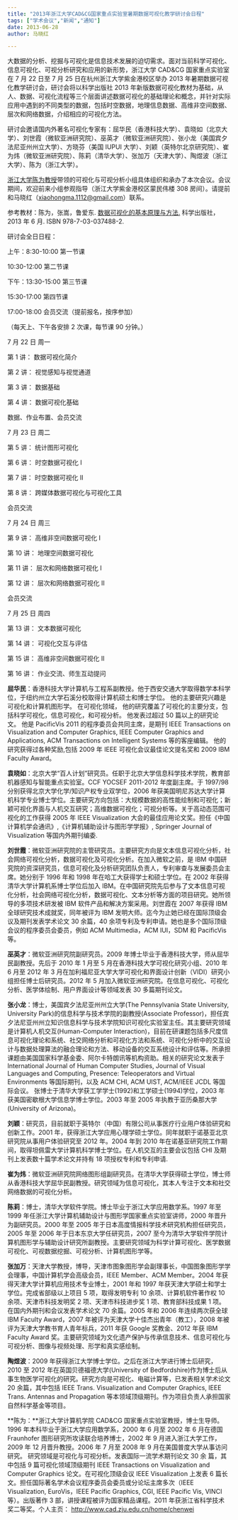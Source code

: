 ```yaml
---
title: "2013年浙江大学CAD&CG国家重点实验室暑期数据可视化教学研讨会日程"
tags: ["学术会议","新闻","通知"]
date: 2013-06-28
author: 马晓红 

---
```


大数据的分析、挖掘与可视化是信息技术发展的迫切需求。面对当前科学可视化、信息可视化、可视分析研究和应用的新形势，浙江大学 CAD&CG 国家重点实验室在 7 月 22 日至 7 月 25 日在杭州浙江大学紫金港校区举办 2013 年暑期数据可视化教学研讨会，研讨会将以科学出版社 2013 年新版数据可视化教材为基础，从人、数据、可视化流程等三个层面讲述数据可视化的基础理论和概念，并针对实际应用中遇到的不同类型的数据，包括时空数据，地理信息数据、高维非空间数据、层次和网络数据，介绍相应的可视化方法。

研讨会邀请国内外著名可视化专家有：屈华民（香港科技大学）、袁晓如（北京大学）、刘世霞（微软亚洲研究院）、巫英才（微软亚洲研究院）、张小龙（美国宾夕法尼亚州州立大学）、方晓芬（美国 IUPUI 大学）、刘颖（英特尔北京研究院）、崔为炜（微软亚洲研究院）、陈莉（清华大学）、张加万（天津大学）、陶煜波（浙江大学）、陈为（浙江大学）。

[浙江大学陈为教授](http://www.cad.zju.edu.cn/home/chenwei/index_cn.html)带领的可视化与可视分析小组具体组织和承办了本次会议。会议期间，欢迎前来小组参观指导（浙江大学紫金港校区蒙民伟楼 308 房间）。请提前和马晓红（[xiaohongma.1112@gmail.com](mailto:xiaohongma.1112@gmail.com)）联系。

参考教材：陈为，张嵩，鲁爱东. [数据可视化的基本原理与方法.](http://www.cad.zju.edu.cn/home/vagblog/?page_id=1113) 科学出版社，2013 年 6 月. ISBN 978-7-03-037488-2.

研讨会全日日程：

上午：8:30-10:00 第一节课

10:30-12:00 第二节课

下午：13:30-15:00 第三节课

15:30-17:00 第四节课

17:00-18:00 会员交流（提前报名，按序参加）

（每天上、下午各安排 2 次课，每节课 90 分钟。）

7 月 22 日 周一

第 1 讲： 数据可视化简介

第 2 讲： 视觉感知与视觉通道

第 3 讲： 数据基础

第 4 讲： 数据可视化基础

数据、作业布置、会员交流

7 月 23 日 周二

第 5 讲： 统计图形可视化

第 6 讲： 时空数据可视化 I

第 7 讲： 时空数据可视化 II

第 8 讲： 跨媒体数据可视化与可视化工具

会员交流

7 月 24 日 周三

第 9 讲： 高维非空间数据可视化 I

第 10 讲： 地理空间数据可视化

第 11 讲： 层次和网络数据可视化 I

第 12 讲： 层次和网络数据可视化 II

会员交流

7 月 25 日 周四

第 13 讲： 文本数据可视化

第 14 讲： 可视化交互与评估

第 15 讲： 高维非空间数据可视化 II

第 16 讲： 作业交流、师生互动提问

**屈华民**：香港科技大学计算机与工程系副教授。他于西安交通大学取得数学本科学位，于纽约州立大学石溪分校取得计算机硕士和博士学位。 他的主要研究兴趣是可视化和计算机图形学。 在可视化领域， 他的研究覆盖了可视化的主要分支，包括科学可视化，信息可视化，和可视分析。 他发表过超过 50 篇以上的研究论文。 他是 PacificVis 2011 的程序委员会共同主席，是期刊 IEEE Transactions on Visualization and Computer Graphics, IEEE Computer Graphics and Applications, ACM Transactions on Intelligent Systems 等的客座编辑。 他的研究获得过各种奖励,包括 2009 年 IEEE 可视化会议最佳论文提名奖和 2009 IBM Faculty Award。

**袁晓如**：北京大学“百人计划”研究员。任职于北京大学信息科学技术学院，教育部机器感知与智能重点实验室。CCF YOCSEF 2011-2012 年度副主席。于 1997/98 分别获得北京大学化学/知识产权专业双学位，2006 年获美国明尼苏达大学计算机科学专业博士学位。主要研究方向包括：大规模数据的高性能绘制和可视化；新颖可视化界面与人机交互研究；高维数据可视化；可视分析等。关于高动态范围可视化的工作获得 2005 年 IEEE Visualization 大会的最佳应用论文奖。担任《中国计算机学会通讯》,《计算机辅助设计与图形学学报》, Springer Journal of Visualization 等国内外期刊编委.

**刘世霞**：微软亚洲研究院的主管研究员。主要研究方向是文本信息可视化分析，社会网络可视化分析，数据可视化及可视化分析。在加入微软之前，是 IBM 中国研究院的资深研究员，信息可视化及分析研究团队负责人，专利审查与发展委员会主席。她分别于 1996 年和 1998 年在哈工大获得学士和硕士学位。在 2002 年获得清华大学计算机系博士学位后加入 IBM。在中国研究院先后参与了文本信息可视化分析，社会网络可视化分析，数据可视化、文本分析等方面的项目研究。她所领导的多项技术研发被 IBM 软件产品和解决方案采用。刘世霞在 2007 年获得 IBM 全球研究技术成就奖，同年被评为 IBM 发明大师。迄今为止她已经在国际顶级会议及期刊发表学术论文 30 余篇，40 余项专利及专利申请。她也是多个国际顶级会议的程序委员会委员，例如 ACM Multimedia，ACM IUI，SDM 和 PacificVis 等。

**巫英才**：微软亚洲研究院副研究员。2009 年博士毕业于香港科技大学，师从屈华民副教授。先后于 2010 年 1 月至 5 月在香港科技大学可视化研究小组、2010 年 6 月至 2012 年 3 月在加利福尼亚大学大学可视化和界面设计创新（VIDI）研究小组担任博士后研究员。2012 年 5 月加入微软亚洲研究院。在信息可视化、可视化分析、医学体绘制、用户界面设计等领域发表 30 多篇期刊论文。

**张小龙**：博士，美国宾夕法尼亚州州立大学(The Pennsylvania State University, University Park)的信息科学与技术学院的副教授(Associate Professor)，担任宾夕法尼亚州州立知识信息科学与技术学院知识可视化实验室主任。其主要研究领域是计算机人机交互(Human-Computer Interaction)，目前在研课题包括多尺度信息可视化理论和系统、社交网络分析和可视化方法和系统、可视化分析中的交互设计与数据处理算法的融合理论和方法、移动设备的交互系统设计和评估等。所承担课题由美国国家科学基金委、阿尔卡特朗讯等机构资助。相关的研究论文发表于 International Journal of Human Computer Studies, Journal of Visual Languages and Computing, Presence: Teleoperators and Virtual Environments 等国际期刊，以及 ACM CHI, ACM UIST, ACM/IEEE JCDL 等国际会议。 张博士于清华大学获工学学士(1992)和工学硕士(1994)学位，2003 年获美国密歇根大学信息学博士学位。2003 年至 2005 年执教于亚历桑那大学(University of Arizona)。

**刘颖**：研究员，目前就职于英特尔（中国）有限公司从事医疗行业用户体验研究和创新工作。2001 年，获得浙江大学应用心理学硕士学位。同年就职于诺基亚北京研究院从事用户体验研究至 2012 年。2004 年到 2010 年在诺基亚研究院工作期间，取得坦佩雷大学计算机科学博士学位。在人机交互的主要会议包括 CHI 及期刊上发表数十篇学术论文并持有 18 项授权专利和专利申请.

**崔为炜**：微软亚洲研究院网络图形组副研究员。在清华大学获得硕士学位，博士师从香港科技大学屈华民副教授。研究领域为信息可视化，其本人专注于文本和社交网络数据的可视化分析。

**陈莉**：博士，清华大学软件学院。博士毕业于浙江大学应用数学系。1997 年至 1999 年任浙江大学计算机辅助设计与图形学国家重点实验室讲师，2000 年晋升为副研究员。2000 年至 2005 年于日本高度情报科学技术研究机构担任研究员，2005 年至 2006 年于日本东京大学任研究员，2007 至今为清华大学软件学院计算机图形学与辅助设计研究所副教授。主要研究领域为科学计算可视化、医学数据可视化、可视数据挖掘、可视分析、计算机图形学等。

**张加万**：天津大学教授，博导，天津市图象图形学会副理事长，中国图象图形学学会理事，中国计算机学会高级会员，IEEE Member、ACM Member。2004 年获得天津大学计算机应用技术专业博士，2001 年和 1997 年获天津大学硕士和学士学位。完成省部级以上项目 5 项，取得发明专利 10 余项、计算机软件著作权 10 余项、天津市科技发明奖 2 项、天津市科技进步奖 1 项、教育部科技成果 1 项。在国内外期刊和会议发表学术论文 70 余篇。2005 年和 2006 年连续两次获全球 IBM Faculty Award，2007 年被评为天津大学十佳杰出青年（教工），2008 年被评为天津大学教书育人青年标兵，2011 年获 Google 奖教金、2012 年获 IBM Faculty Award 奖。主要研究领域为文化遗产保护与传承信息技术、信息可视化与可视分析、图像与视频处理、形学和真实感绘制。

**陶煜波**：2009 年获得浙江大学博士学位。之后在浙江大学进行博士后研究，2010 至 2012 年在英国贝德福德大学(University of Bedfordshire)作为博士后从事生物医学可视化的研究。研究方向是可视化、电磁计算等，已发表相关学术论文 20 余篇，其中包括 IEEE Trans. Visualization and Computer Graphics, IEEE Trans. Antennas and Propagation 等本领域顶级期刊。作为项目负责人承担国家自然科学基金等项目。

**陈为：**浙江大学计算机学院 CAD&CG 国家重点实验室教授，博士生导师。1996 年本科毕业于浙江大学应用数学系，2000 年 6 月至 2002 年 6 月在德国 Fraunhofer 图形研究所攻读联合培养博士，2002 年 9 月进入浙江大学工作，2009 年 12 月晋升教授。2006 年 7 月至 2008 年 9 月在美国普度大学从事访问研究。 研究领域是可视化与可视分析。发表国际一流学术期刊论文 30 余 篇，其中包括 9 篇可视化领域顶级期刊 IEEE Transactions on Visualization and Computer Graphics 论文。在可视化顶级会议 IEEE Visualization 上发表 6 篇长文。担任国际著名学术会议程序委员会委员或分论坛主席多次（IEEE Visualization, EuroVis，IEEE Pacific Graphics, CGI, IEEE Pacific Vis, VINCI 等）。出版著作 3 部，讲授课程被评为国家精品课程。2011 年获浙江省科学技术奖二等奖。个人主页： http://www.cad.zju.edu.cn/home/chenwei
